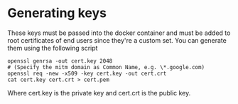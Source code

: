 # Generating keys

These keys must be passed into the docker container and must be added to root certificates of end users since they're a custom set. You can generate them using the following script

```
openssl genrsa -out cert.key 2048
# (Specify the mitm domain as Common Name, e.g. \*.google.com)
openssl req -new -x509 -key cert.key -out cert.crt
cat cert.key cert.crt > cert.pem
```

Where cert.key is the private key and cert.crt is the public key.
